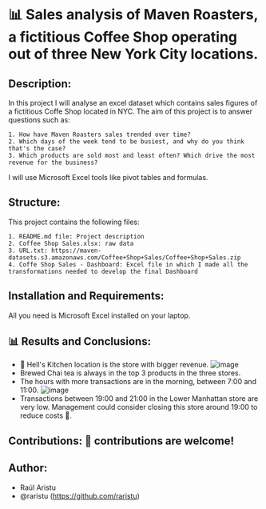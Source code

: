 # 📊 Sales analysis of Maven Roasters, a fictitious Coffee Shop operating out of three New York City locations.

## Description:

  In this project I will analyse an excel dataset which contains sales figures of a fictitious Coffe Shop located in NYC. The aim of this project is to answer questions such as:

    1. How have Maven Roasters sales trended over time?
    2. Which days of the week tend to be busiest, and why do you think that's the case?
    3. Which products are sold most and least often? Which drive the most revenue for the business?

  I will use Microsoft Excel tools like pivot tables and formulas.

## Structure:

  This project contains the following files:

    1. README.md file: Project description
    2. Coffee Shop Sales.xlsx: raw data
    3. URL.txt: https://maven-datasets.s3.amazonaws.com/Coffee+Shop+Sales/Coffee+Shop+Sales.zip
    4. Coffe Shop Sales - Dashboard: Excel file in which I made all the transformations needed to develop the final Dashboard

## Installation and Requirements:

  All you need is Microsoft Excel installed on your laptop.

## 📊 Results and Conclusions: 

  - 🥇 Hell's Kitchen location is the store with bigger revenue.
    ![image](https://github.com/user-attachments/assets/1d9baae3-6ffa-4027-9099-c7693051dd5c)
  - Brewed Chai tea is always in the top 3 products in the three stores.
  - The hours with more transactions are in the morning, between 7:00 and 11:00.
    ![image](https://github.com/user-attachments/assets/b7c23c56-316a-4698-960f-9aa52825f99e)
  - Transactions between 19:00 and 21:00 in the Lower Manhattan store are very low. Management could consider closing this store around 19:00 to reduce costs 💸.

## Contributions: 🤝 contributions are welcome!

## Author:

  - Raúl Aristu
  - @raristu (https://github.com/raristu)



